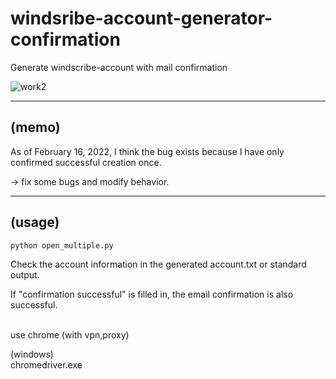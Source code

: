 # windsribe-account-generator-confirmation

Generate windscribe-account with mail confirmation



![work2](https://user-images.githubusercontent.com/99726976/154297020-af9311a9-8731-42f5-a804-6f46797408f2.PNG)


----
(memo)
----
As of February 16, 2022, I think the bug exists because I have only confirmed successful creation once.

-> fix some bugs and modify behavior. 


-------
(usage)
-------


    python open_multiple.py
    
Check the account information in the generated account.txt or standard output.

If "confirmation successful" is filled in, the email confirmation is also successful.

<br>
use chrome (with vpn,proxy)  

(windows)  
chromedriver.exe
